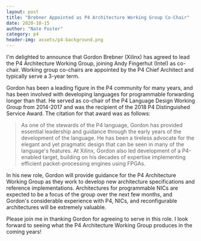 ```yaml
---
layout: post
title: "Brebner Appointed as P4 Architecture Working Group Co-Chair"
date: 2020-10-15
author: "Nate Foster"
category: p4
header-img: assets/p4-background.png
---
```


I'm delighted to announce that Gordon Brebner (Xilinx) has agreed to
lead the P4 Architecture Working Group, joining Andy Fingerhut (Intel)
as co-chair. Working group co-chairs are appointed by the P4 Chief
Architect and typically serve a 3-year term.

Gordon has been a leading figure in the P4 community for many years,
and has been involved with developing languages for programmable
forwarding longer than that. He served as co-chair of the P4 Language
Design Working Group from 2014-2017 and was the recipient of the 2018
P4 Distinguished Service Award. The citation for that award was as
follows:

> As one of the stewards of the P4 language, Gordon has provided
> essential leadership and guidance through the early years of the
> development of the language. He has been a tireless advocate for the
> elegant and yet pragmatic design that can be seen in many of the
> language's features. At Xilinx, Gordon also led development of a
> P4-enabled target, building on his decades of expertise implementing
> efficient packet-processing engines using FPGAs.

In his new role, Gordon will provide guidance for the P4 Architecture
Working Group as they work to develop new architecture specifications
and reference implementations. Architectures for programmable NICs are
expected to be a focus of the group over the next few months, and
Gordon's considerable experience with P4, NICs, and reconfigurable
architectures will be extremely valuable.

Please join me in thanking Gordon for agreeing to serve in this role.
I look forward to seeing what the P4 Architecture Working Group
produces in the coming years!

